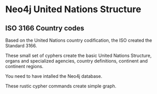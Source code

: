 # Neo4j United Nations Structure

## ISO 3166 Country codes

Based on the United Nations country codification, the ISO created the Standard 3166.

These small set of cyphers create the basic United Nations Structure, organs and specialized agencies, country definitions, continent and continent regions.

You need to have intalled the Neo4j database.

These rustic cypher commands create simple graph.

